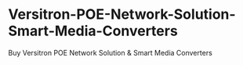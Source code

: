 # Versitron-POE-Network-Solution-Smart-Media-Converters
Buy Versitron POE Network Solution &amp; Smart Media Converters
